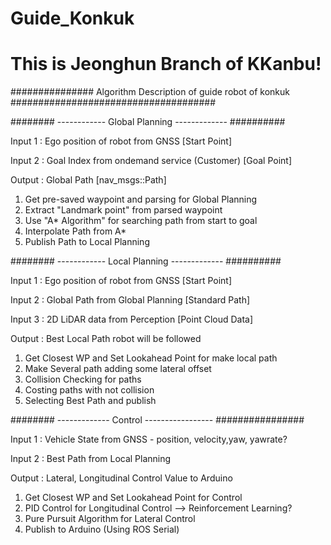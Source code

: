# Guide_Konkuk
# This is Jeonghun Branch of KKanbu!

############### Algorithm Description of guide robot of konkuk #####################################


######## ------------ Global Planning ------------- ##########

Input 1 : Ego position of robot from GNSS               [Start Point]

Input 2 : Goal Index from ondemand service (Customer)   [Goal Point]

Output : Global Path                                    [nav_msgs::Path]

1. Get pre-saved waypoint and parsing for Global Planning 
2. Extract "Landmark point" from parsed waypoint 
3. Use "A* Algorithm" for searching path from start to goal
4. Interpolate Path from A*
5. Publish Path to Local Planning

######## ------------ Local Planning ------------- ##########

Input 1 : Ego position of robot from GNSS               [Start Point]

Input 2 : Global Path from Global Planning              [Standard Path]

Input 3 : 2D LiDAR data from Perception                 [Point Cloud Data]

Output : Best Local Path robot will be followed 

1. Get Closest WP and Set Lookahead Point for make local path
2. Make Several path adding some lateral offset
3. Collision Checking for paths
4. Costing paths with not collision
5. Selecting Best Path and publish

######## ------------- Control ----------------- ################

Input 1 : Vehicle State from GNSS - position, velocity,yaw, yawrate?

Input 2 : Best Path from Local Planning

Output : Lateral, Longitudinal Control Value to Arduino

1. Get Closest WP and Set Lookahead Point for Control
2. PID Control for Longitudinal Control --> Reinforcement Learning?
3. Pure Pursuit Algorithm for Lateral Control 
4. Publish to Arduino (Using ROS Serial)